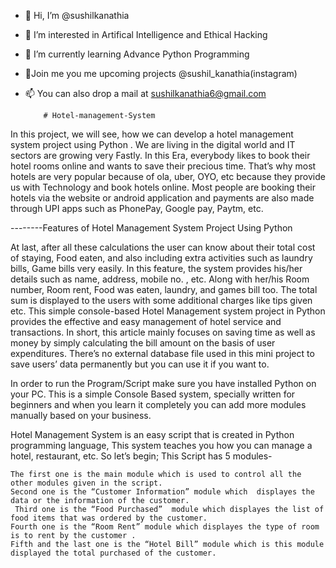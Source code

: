 
- 👋 Hi, I’m @sushilkanathia
- 👀 I’m interested in Artifical Intelligence and Ethical Hacking
- 🌱 I’m currently learning Advance Python Programming 
- 💞️Join me you me upcoming projects @sushil_kanathia(instagram)
- 📫 You can also drop a mail at sushilkanathia6@gmail.com




          # Hotel-management-System
          
In this project, we will see, how we can develop a hotel management system project using Python . We are living in the digital world and IT sectors are growing very Fastly. In this Era, everybody likes to book their hotel rooms online and wants to save their precious time. That’s why most hotels are very popular because of ola, uber, OYO, etc because they provide us with Technology and book hotels online. Most people are booking their hotels via the website or android application and payments are also made through UPI apps such as PhonePay, Google pay, Paytm, etc.




--------Features of Hotel Management System Project Using Python

At last, after all these calculations the user can know about their total cost of staying, Food eaten, and also including extra activities such as laundry bills, Game bills very easily. In this feature, the system provides his/her details such as name, address, mobile no. , etc. Along with her/his Room number, Room rent, Food was eaten, laundry, and games bill too. The total sum is displayed to the users with some additional charges like tips given etc. This simple console-based Hotel Management system project in Python provides the effective and easy management of hotel service and transactions. In short, this article mainly focuses on saving time as well as money by simply calculating the bill amount on the basis of user expenditures. There’s no external database file used in this mini project to save users’ data permanently but you can use it if you want to.

In order to run the Program/Script make sure you have installed Python on your PC. This is a simple Console Based system, specially written for beginners and when you learn it completely you can add more modules manually based on your business.

Hotel Management System is an easy script that is created in Python programming language, This system teaches you how you can manage a hotel, restaurant, etc. So let’s begin; This Script  has 5 modules-

    The first one is the main module which is used to control all the other modules given in the script.
    Second one is the “Customer Information” module which  displayes the data or the information of the customer.
     Third one is the “Food Purchased”  module which displayes the list of food items that was ordered by the customer.
    Fourth one is the “Room Rent” module which displayes the type of room is to rent by the customer .
    Fifth and the last one is the “Hotel Bill” module which is this module displayed the total purchased of the customer.
